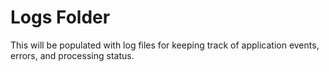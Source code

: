 # Logs Folder 

This will be populated with log files for keeping track of application events, errors, and processing status.
